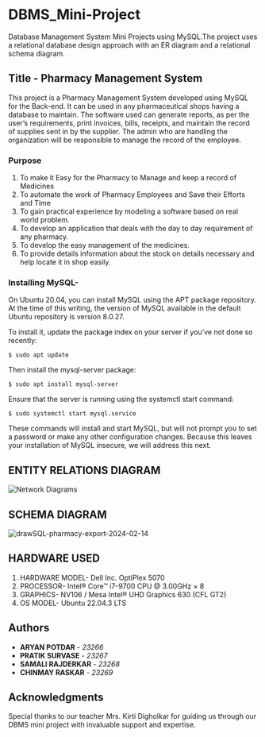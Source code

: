 # DBMS_Mini-Project
Database Management System Mini Projects using MySQL.The project uses a relational database design approach with an ER diagram and a relational schema diagram.

## Title - Pharmacy Management System

This project is a Pharmacy Management System developed using MySQL for the Back-end. It can be used in any pharmaceutical shops having a database to maintain. The software used can generate reports, as per the user’s requirements, print invoices, bills, receipts, and maintain the record of supplies sent in by the supplier. The admin who are handling the organization will be responsible to manage the record of the employee.

### Purpose
1. To make it Easy for the Pharmacy to Manage and keep a record of Medicines
2. To automate the work of Pharmacy Employees and Save their Efforts and Time
3. To gain practical experience by modeling a software based on real world problem.
4. To develop an application that deals with the day to day requirement of any pharmacy.
5. To develop the easy management of the medicines.
6. To provide details information about the stock on details necessary and help locate it in shop easily.


### Installing MySQL-
On Ubuntu 20.04, you can install MySQL using the APT package repository. At the time of this writing, the version of MySQL available in the default Ubuntu repository is version 8.0.27.

To install it, update the package index on your server if you’ve not done so recently:
```
$ sudo apt update
```
Then install the mysql-server package:
```
$ sudo apt install mysql-server
```
Ensure that the server is running using the systemctl start command:
```
$ sudo systemctl start mysql.service
```
These commands will install and start MySQL, but will not prompt you to set a password or make any other configuration changes. Because this leaves your installation of MySQL insecure, we will address this next.

## ENTITY RELATIONS DIAGRAM
![Network Diagrams](https://github.com/Potdar09/DBMS_Mini-Project/assets/149302716/2858f43b-0c69-4d72-b163-6a8cb8181fb9)

## SCHEMA DIAGRAM
![drawSQL-pharmacy-export-2024-02-14](https://github.com/Potdar09/DBMS_Mini-Project/assets/149302716/329395ad-638c-40c0-8feb-629aa9022ab9)

## HARDWARE USED

1. HARDWARE MODEL- Dell Inc. OptiPlex 5070
2. PROCESSOR- Intel® Core™ i7-9700 CPU @ 3.00GHz × 8
3. GRAPHICS- NV106 / Mesa Intel® UHD Graphics 630 (CFL GT2)
4. OS MODEL- Ubuntu 22.04.3 LTS


## Authors

* **ARYAN POTDAR** - *23266*
* **PRATIK SURVASE** - *23267*
* **SAMALI RAJDERKAR** - *23268*
* **CHINMAY RASKAR** - *23269*



## Acknowledgments
Special thanks to our teacher Mrs. Kirti Digholkar for guiding us through our DBMS mini project with invaluable support and expertise.


